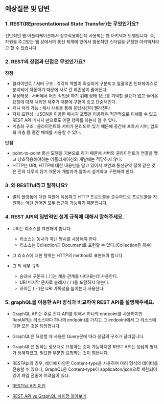 ## 예상질문 및 답변

### 1. REST(REpresentationsal State Transfer)는 무엇인가요?

전반적인 웹 어플리케이션에서 상호작용하는데 사용되는 웹 아키텍처 모델입니다. 즉, 자원을 주고받는 웹 상에서의 통신 체계에 있어서 범용적인 스타일을 규정한 아키텍처라고 할 수 있습니다.

### 2. REST의 장점과 단점은 무엇인가요?

**장점**

- 클라이언트 / 서버 구조 : 각각의 역할이 확실하게 구분되고 일괄적인 인터페이스로 분리되어 작동하기 때문에 서로 간 의존성이 줄어든다.
- 무상태성 : 서버에서 어떤 작업을 하기 위해 상태 정보를 기억할 필요가 없고 들어온 요청에 대해 처리만 해주기 때문에 구현이 쉽고 단순해진다.
- 캐시 처리 가능 : 캐시 사용을 통해 응답시간이 빨라진다.
- 자체 표현성 : JSON을 이용한 메시지 포멧을 이용하여 직관적으로 이해할 수 있고 REST API 메시지 만으로도 어떤 행위를 하는지 알 수 있다.
- 계층화 구조 : 클라이언트와 서버가 분리되어 있기 때문에 중간에 프록시 서버, 암호화 게층 등 중간 매체를 사용할 수 있다.

**단점**

- point-to-point 통신 모델을 기본으로 하기 때문에 서버와 클라이언트가 연결을 맺고 상호작용해야하는 어플리케이션의 개발에는 적당하지 않다.
- HTTP는 URI, HTTP에 대한 내용만을 담고 있어서 보안과 통신규약 정책 같은 것은 전혀 다루지 않기 때문에 개발자가 알아서 설계하고 구현해야 한다.

### 3. 왜 RESTful라고 말하나요?

- 멀티 플랫폼에 대한 지원에 유용하고 HTTP 프로토콜을 준수하므로 프로토콜을 지원하는 어던 언어면 모두 접근이 가능하기 때문입니다.

### 4. REST API의 일반적인 설계 규칙에 대해서 말해주세요.

- URI는 리소스를 표현해야 합니다.
  - 리소스는 동사가 아닌 명사를 사용해야 한다.
  - 리소스는 Collection과 Document로 표현할 수 있다.(Collection은 복수)
- 그 리소스에 대한 행위는 HTTP의 method로 표현해야 합니다.

- 그 외 세부 규칙
  - 슬래시 구분자 ( / )는 계층 관계를 나타내는데 사용한다.
  - URI 마지막 문자로 슬래시 ( / )를 포함하지 않는다.
  - 하이픈 ( - )은 URI 가독성을 높이는데 사용한다.

### 5. graphQL을 이용한 API 방식과 비교하여 REST API를 설명해주세요.

- GraphQL API는 주로 전체 API를 위해서 하나의 endpoint를 사용하지만 RestAPI는 리소스마다 하나의 endpoint를 가지고 그 endpoint에서 그 리소스에 대한 모든 것을 담당합니다.
- GraphQL은 요청할 때 사용한 Query문에 따라 응답의 구조가 달라집니다.
- GraphQL은 원하는 정보대로 요청하는 것이 가능하지만 REST API는 응답의 형태가 정해져있고, 필요한 부분만 요청하는 것이 힘듭니다.
- RESTApi의 경우, 헤더에 다양한 Content-type을 사용하여 여러 형식의 데이터를 전송할 수 있으나, GraphQL은 Content-type이 applicaiton/json으로 제한되어 있어 파일 전송에 어려움이 있다.

- [RESTful API 이란](https://velog.io/@somday/RESTful-API-%EC%9D%B4%EB%9E%80)
- [REST API vs GraphQL 차이점 알아보기](https://velog.io/@djaxornwkd12/REST-API-vs-GraphQL-%EC%B0%A8%EC%9D%B4%EC%A0%90-%EC%95%8C%EC%95%84%EB%B3%B4%EA%B8%B0)
